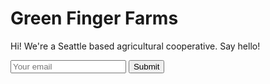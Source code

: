 <h1>Green Finger Farms</h1>
<p>Hi! We're a Seattle based agricultural cooperative. Say hello!</p>
<input type="email" placeholder="Your email">
<input type="submit">
